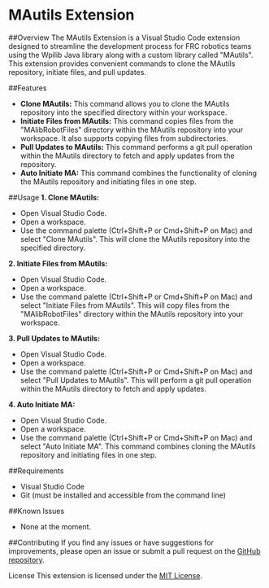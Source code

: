 # MAutils Extension

##Overview
The MAutils Extension is a Visual Studio Code extension designed to streamline the development process for FRC robotics teams using the Wpilib Java library along with a custom library called "MAutils". This extension provides convenient commands to clone the MAutils repository, initiate files, and pull updates.

##Features
* **Clone MAutils:** This command allows you to clone the MAutils repository into the specified directory within your workspace.
* **Initiate Files from MAutils:** This command copies files from the "MAlibRobotFiles" directory within the MAutils repository into your workspace. It also supports copying files from subdirectories.
* **Pull Updates to MAutils:** This command performs a git pull operation within the MAutils directory to fetch and apply updates from the repository.
* **Auto Initiate MA:** This command combines the functionality of cloning the MAutils repository and initiating files in one step.

##Usage
**1. Clone MAutils:**
* Open Visual Studio Code.
* Open a workspace.
* Use the command palette (Ctrl+Shift+P or Cmd+Shift+P on Mac) and select "Clone MAutils". This will clone the MAutils repository into the specified directory.

**2. Initiate Files from MAutils:**
* Open Visual Studio Code.
* Open a workspace.
* Use the command palette (Ctrl+Shift+P or Cmd+Shift+P on Mac) and select "Initiate Files from MAutils". This will copy files from the "MAlibRobotFiles" directory within the MAutils repository into your workspace.

**3. Pull Updates to MAutils:**
* Open Visual Studio Code.
* Open a workspace.
* Use the command palette (Ctrl+Shift+P or Cmd+Shift+P on Mac) and select "Pull Updates to MAutils". This will perform a git pull operation within the MAutils directory to fetch and apply updates.

**4. Auto Initiate MA:**
* Open Visual Studio Code.
* Open a workspace.
* Use the command palette (Ctrl+Shift+P or Cmd+Shift+P on Mac) and select "Auto Initiate MA". This command combines cloning the MAutils repository and initiating files in one step.

##Requirements
* Visual Studio Code
* Git (must be installed and accessible from the command line)

##Known Issues
* None at the moment.

##Contributing
If you find any issues or have suggestions for improvements, please open an issue or submit a pull request on the [GitHub repository](https://github.com/AsafMeizner/MAutils-Extention).

License
This extension is licensed under the [MIT License](https://github.com/AsafMeizner/MAutils-Extention/blob/master/LICENSE).

